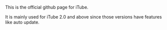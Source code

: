 This is the official github page for iTube.

It is mainly used for iTube 2.0 and above since those versions have features like auto update.

